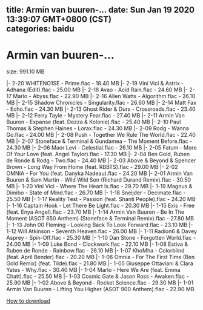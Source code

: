 
title: Armin van buuren-…
date: Sun Jan 19 2020 13:39:07 GMT+0800 (CST)    
categories: baidu
---

# Armin van buuren-…
size: 991.10 MB
 
 
|- 2-20 WHITENO1SE - Prime.flac - 18.40 MB
|- 2-19 Vini Vici & Astrix - Adhana (Edit).flac - 25.00 MB
|- 2-18 Avao - Acid Rain.flac - 24.60 MB
|- 2-17 Marlo - Abyss.flac - 22.90 MB
|- 2-16 Allen Watts - Algorithm.flac - 26.10 MB
|- 2-15 Shadow Chronicles - Singularity.flac - 26.60 MB
|- 2-14 Matt Fax - Echo.flac - 24.30 MB
|- 2-13 Ghost Rider & Durs - Crossroads.flac - 23.40 MB
|- 2-12 Ferry Tayle - Mystery Fear.flac - 27.40 MB
|- 2-11 Armin Van Buuren - Expanse (feat. Dezza & Kolonie).flac - 25.40 MB
|- 2-10 Paul Thomas & Stephen Haines - Lorax.flac - 24.30 MB
|- 2-09 Rodg - Wanna Go.flac - 24.00 MB
|- 2-08 Push - Together We Rule The World.flac - 22.40 MB
|- 2-07 Stoneface & Terminal & Gundamea - The Moment Before.flac - 24.30 MB
|- 2-06 Maor Levi - Celestial.flac - 26.10 MB
|- 2-05 Fatum - More Of Your Love (feat. Angel Taylor).flac - 17.30 MB
|- 2-04 Ben Gold, Ruben de Ronde & Rodg - Two.flac - 24.40 MB
|- 2-03 Above & Beyond & Spencer Brown - Long Way From Home (feat. RBBTS).flac - 29.00 MB
|- 2-02 OMNIA - For You (feat. Danyka Nadeau).flac - 24.20 MB
|- 2-01 Armin Van Buuren & Sam Martin - Wild Wild Son (Richard Durand Remix).flac - 30.50 MB
|- 1-20 Vini Vici - Where The Heart Is.flac - 29.70 MB
|- 1-19 Magnus & Dimibo - State of Mind.flac - 26.70 MB
|- 1-18 Sneijder - Decimate.flac - 25.50 MB
|- 1-17 Reality Test - Passion (feat. Shanti People).flac - 24.20 MB
|- 1-16 Captain Hook - Let There Be Light.flac - 20.30 MB
|- 1-15 Exis - Free (feat. Enya Angel).flac - 23.70 MB
|- 1-14 Armin Van Buuren - Be In The Moment (ASOT 850 Anthem) (Stoneface & Terminal Remix).flac - 27.80 MB
|- 1-13 John 00 Fleming - Looking Back To Look Forward.flac - 23.10 MB
|- 1-12 Will Atkinson - Seventh Heaven.flac - 26.00 MB
|- 1-11 Radion6 & Davey Asprey - Spin-Off.flac - 25.30 MB
|- 1-10 Dan Stone - Forgotten World.flac - 24.00 MB
|- 1-09 Luke Bond - Clockwork.flac - 22.10 MB
|- 1-08 Estiva & Ruben de Ronde - Rainbow.flac - 26.10 MB
|- 1-07 KhoMha - Colorblind (feat. April Bender).flac - 20.20 MB
|- 1-06 Omnia - For The First Time (Ben Gold Remix) (feat. Tilde).flac - 21.80 MB
|- 1-05 Giuseppe Ottaviani & Clara Yates - Why.flac - 30.40 MB
|- 1-04 Marlo - Here We Are (feat. Emma Chatt).flac - 25.50 MB
|- 1-03 Cosmic Gate & Jason Ross - Awaken.flac - 25.90 MB
|- 1-02 Above & Beyond - Rocket Science.flac - 29.30 MB
|- 1-01 Armin Van Buuren - Lifting You Higher (ASOT 900 Anthem).flac - 22.90 MB

[How to download](https://bpcam.bemobtrk.com/go/2ceec3aa-1ca2-46d6-b9ff-aaa5c184517c?jno=3694)